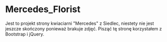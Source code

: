 # Mercedes_Florist

Jest to projekt strony kwiaciarni "Mercedes" z Siedlec, niestety nie jest jeszcze skończony ponieważ brakuje zdjęć. Pisząć tę stronę korzystałem z Bootstrap i jQuery.
